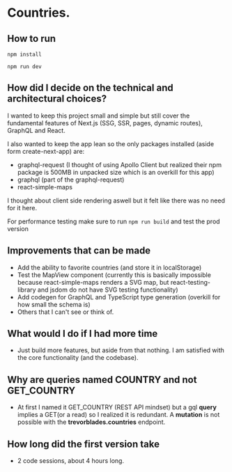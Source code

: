 # Countries.

## How to run

`npm install`

`npm run dev`

## How did I decide on the technical and architectural choices?

I wanted to keep this project small and simple but still cover the fundamental features of Next.js (SSG, SSR, pages, dynamic routes), GraphQL and React.

I also wanted to keep the app lean so the only packages installed (aside form create-next-app) are:
* graphql-request (I thought of using Apollo Client but realized their npm package is 500MB in unpacked size which is an overkill for this app)
* graphql (part of the graphql-request)
* react-simple-maps

I thought about client side rendering aswell but it felt like there was no need for it here.

For performance testing make sure to run `npm run build` and test the prod version

## Improvements that can be made

* Add the ability to favorite countries (and store it in localStorage)
* Test the MapView component (currently this is basically impossible because react-simple-maps renders a SVG map, but react-testing-library and jsdom do not have SVG testing functionality)
* Add codegen for GraphQL and TypeScript type generation (overkill for how small the schema is)
* Others that I can't see or think of.

## What would I do if I had more time

* Just build more features, but aside from that nothing. I am satisfied with the core functionality (and the codebase).

## Why are queries named COUNTRY and not GET_COUNTRY

* At first I named it GET_COUNTRY (REST API mindset) but a gql **query** implies a GET(or a read) so I realized it is redundant. A **mutation** is not possible with the **trevorblades.countries** endpoint.

## How long did the first version take

* 2 code sessions, about 4 hours long.

